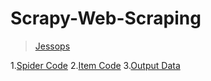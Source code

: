 # Scrapy-Web-Scraping

>[Jessops](https://github.com/abhishek96negi/Scrapy-Web-Scraping/tree/main/jessops)

  1.[Spider Code](https://github.com/abhishek96negi/Scrapy-Web-Scraping/blob/main/jessops/jessops/spiders/jessops_spider.py)
  2.[Item Code](https://github.com/abhishek96negi/Scrapy-Web-Scraping/blob/main/jessops/jessops/items.py)
  3.[Output Data](https://github.com/abhishek96negi/Scrapy-Web-Scraping/blob/main/jessops/product_details.json)
